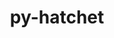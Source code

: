 ---
title: "py-hatchet"
layout: cache
categories: [package, develop]
meta: {"compilers": ["gcc@13.2.0"], "num_specs": 7, "num_specs_by_stack": {"radiuss": 7, "root": 7}, "oss": ["ubuntu24.04"], "platforms": ["linux"], "stacks": ["radiuss", "root"], "targets": ["x86_64_v3"], "versions": ["1.4.0"]}
spec_details: [{"compiler": "gcc@13.2.0", "hash": "37zofojawec6dk2zfb4obowy6gwwdg2c", "os": "ubuntu24.04", "platform": "linux", "size": "-", "stacks": ["radiuss", "root"], "target": "x86_64_v3", "variants": ["build_system=python_pip"], "versions": ["1.4.0"]}, {"compiler": "gcc@13.2.0", "hash": "6u6el7dixm7h2udhpnf3zzoglwdodfx7", "os": "ubuntu24.04", "platform": "linux", "size": "-", "stacks": ["radiuss", "root"], "target": "x86_64_v3", "variants": ["build_system=python_pip"], "versions": ["1.4.0"]}, {"compiler": "gcc@13.2.0", "hash": "btfaaawet4ktvi5qmgmmxodlepzza74z", "os": "ubuntu24.04", "platform": "linux", "size": "-", "stacks": ["radiuss", "root"], "target": "x86_64_v3", "variants": ["build_system=python_pip"], "versions": ["1.4.0"]}, {"compiler": "gcc@13.2.0", "hash": "cvbnqm2bmnort5iscmaysigdtvcb6s7v", "os": "ubuntu24.04", "platform": "linux", "size": "-", "stacks": ["radiuss", "root"], "target": "x86_64_v3", "variants": ["build_system=python_pip"], "versions": ["1.4.0"]}, {"compiler": "gcc@13.2.0", "hash": "gwcmnv2hf6q64c2g2glked3m6cbfpz64", "os": "ubuntu24.04", "platform": "linux", "size": "-", "stacks": ["radiuss", "root"], "target": "x86_64_v3", "variants": ["build_system=python_pip"], "versions": ["1.4.0"]}, {"compiler": "gcc@13.2.0", "hash": "mlnwkennomyt75abcjyobqu3njdq4wfl", "os": "ubuntu24.04", "platform": "linux", "size": "-", "stacks": ["radiuss", "root"], "target": "x86_64_v3", "variants": ["build_system=python_pip"], "versions": ["1.4.0"]}, {"compiler": "gcc@13.2.0", "hash": "njn7bgy6iumm3mrcnewyzjwjgdm2moya", "os": "ubuntu24.04", "platform": "linux", "size": "-", "stacks": ["radiuss", "root"], "target": "x86_64_v3", "variants": ["build_system=python_pip"], "versions": ["1.4.0"]}]
---